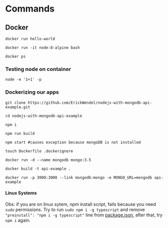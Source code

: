 # Commands

## Docker

`docker run hello-world`

`docker run -it node:8-alpine bash`

`docker ps`

### Testing node on container

`node -e '1+1' -p`

### Dockerizing our apps

`git clone https://github.com/ErickWendel/nodejs-with-mongodb-api-example.git`

`cd nodejs-with-mongodb-api-example`

`npm i`

`npm run build`

`npm start #causes exception because mongoDB is not installed`

`touch Dockerfile .dockerignore`

`docker run -d --name mongodb mongo:3.5`

`docker build -t api-example .`

`docker run -p 3000:3000 --link mongodb:mongo -e MONGO_URL=mongodb api-example`

#### Linux Systems

Obs: if you are on linux sytem, npm install script, fails because you need `sudo` permissions. Try to run `sudo npm i -g typescript` and remove `"preinstall": "npm i -g typescript"` line from [package.json](/package.json), after that, try `npm i` again.

